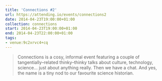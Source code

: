 ```yaml
---
title: 'Connections #2'
url: https://attending.io/events/connections2
date: 2014-04-23T19:00:00+01:00
collection: connections
start: 2014-04-23T19:00:00+01:00
end: 2014-04-23T22:00:00+01:00
tags:
- venue:9c2xrvc4+cq
---
```

> Connections is a cosy, informal event featuring a couple of tangentially–related thinky–thinky talks about culture, technology, science… just about anything really. Then we have a chat. And yes, the name is a tiny nod to our favourite science historian.
